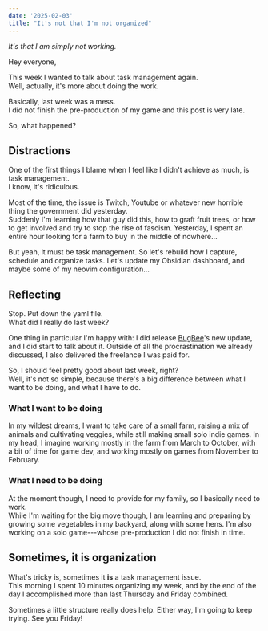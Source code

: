 ```yaml
---
date: '2025-02-03'
title: "It's not that I'm not organized"
---
```


*It's that I am simply not working.*

Hey everyone,

This week I wanted to talk about task management again.  
Well, actually, it's more about doing the work.  

Basically, last week was a mess.  
I did not finish the pre-production of my game and this post is very late.  

So, what happened?

## Distractions
One of the first things I blame when I feel like I didn't achieve as much, is task management.  
I know, it's ridiculous.

Most of the time, the issue is Twitch, Youtube or whatever new horrible thing the government did yesterday.  
Suddenly I'm learning how that guy did this, how to graft fruit trees, or how to get involved and try to stop the rise of fascism.
Yesterday, I spent an entire hour looking for a farm to buy in the middle of nowhere...

But yeah, it must be task management. So let's rebuild how I capture, schedule and organize tasks. Let's update my Obsidian dashboard, and maybe some of my neovim configuration...

## Reflecting
Stop. Put down the yaml file.  
What did I really do last week?  

One thing in particular I'm happy with: I did release [BugBee](https://bugbee.app)'s new update, and I did start to talk about it.
Outside of all the procrastination we already discussed, I also delivered the freelance I was paid for.  

So, I should feel pretty good about last week, right?  
Well, it's not so simple, because there's a big difference between what I want to be doing, and what I have to do.

### What I want to be doing
In my wildest dreams, I want to take care of a small farm, raising a mix of animals and cultivating veggies, while still making small solo indie games.
In my head, I imagine working mostly in the farm from March to October, with a bit of time for game dev, and working mostly on games from November to February.

### What I need to be doing
At the moment though, I need to provide for my family, so I basically need to work.  
While I'm waiting for the big move though, I am learning and preparing by growing some vegetables in my backyard, along with some hens. I'm also working on a solo game---whose pre-production I did not finish in time.

## Sometimes, it is organization
What's tricky is, sometimes it **is** a task management issue.  
This morning I spent 10 minutes organizing my week, and by the end of the day I accomplished more than last Thursday and Friday combined. 

Sometimes a little structure really does help. Either way, I'm going to keep trying. See you Friday!